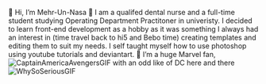  👋 Hi, I’m Mehr-Un-Nasa
👀 I am a qualifed dental nurse and a full-time student studying Operating Department Practitoner in univeristy. I decided to learn front-end development as a hobby as it was something I always had an interest in (time travel back to hi5 and Bebo time) creating templates and editing them to suit my needs. I self taught myself how to use photoshop using youtube tutorials and deviantart. 
🌱 I’m a huge Marvel fan, ![CaptainAmericaAvengersGIF](https://user-images.githubusercontent.com/117365645/205670353-756937f2-27a7-49de-87bf-100cd72821e8.gif) with an odd like of DC here and there ![WhySoSeriousGIF](https://user-images.githubusercontent.com/117365645/205670918-04cf8c8f-57b3-417c-bc54-94dd4abaea8e.gif)



<!---
mewmew88/mewmew88 is a ✨ special ✨ repository because its `README.md` (this file) appears on your GitHub profile.
You can click the Preview link to take a look at your changes.
--->
